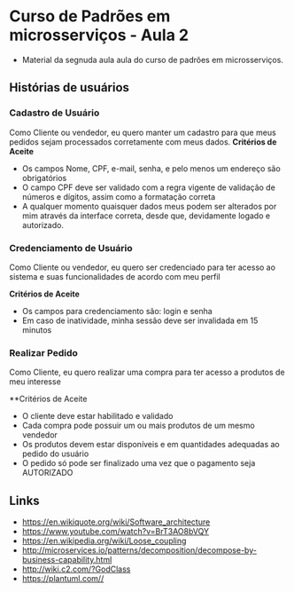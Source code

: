 # Curso de Padrões em microsserviços - Aula 2

* Material da segnuda aula aula do curso de padrões em microsserviços.

## Histórias de usuários
### Cadastro de Usuário
Como Cliente ou vendedor, eu quero manter um cadastro para que meus pedidos sejam processados corretamente com meus dados.​
**Critérios de Aceite​**

* Os campos Nome, CPF, e-mail, senha, e pelo menos​ um endereço são obrigatórios​
* O campo CPF deve ser validado com a regra vigente​ de validação de números e dígitos, assim como a​ formatação correta​
* A qualquer momento quaisquer dados meus podem​ ser alterados por mim através da interface correta,​ desde que, devidamente logado e autorizado.​


### Credenciamento de Usuário
Como Cliente ou vendedor,  eu quero ser credenciado para ter​ acesso ao sistema e suas funcionalidades de acordo com meu perfil​

**Critérios de Aceite​**
* Os campos para credenciamento são: login e senha​
* Em caso de inatividade, minha sessão deve ser invalidada em 15 minutos​

### Realizar Pedido
Como Cliente, eu quero realizar uma compra para ter acesso a produtos de meu interesse​

**Critérios de Aceite​*​*

* O cliente deve estar habilitado e validado​
* Cada compra pode possuir um ou mais produtos de um mesmo vendedor​
* Os produtos devem estar disponíveis e em quantidades adequadas ao pedido do usuário​
* O pedido só pode ser finalizado uma vez que o pagamento seja AUTORIZADO​



## Links

* https://en.wikiquote.org/wiki/Software_architecture​
* https://www.youtube.com/watch?v=BrT3AO8bVQY​
* https://en.wikipedia.org/wiki/Loose_coupling​
* http://microservices.io/patterns/decomposition/decompose-by-business-capability.html​
* http://wiki.c2.com/?GodClass​
* https://plantuml.com//
